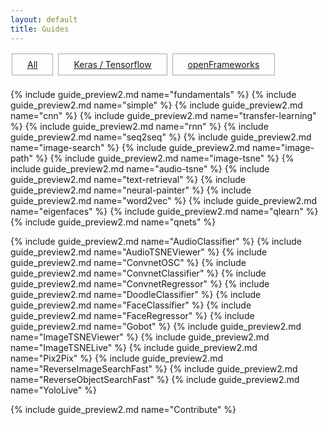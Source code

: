 ```yaml
---
layout: default
title: Guides
---
```


<style>
.project {
    width:280px;
    height:200px;
    margin:10px;
    padding:0px;
    position:relative;
    display:inline-block;
    text-align:left;
}

.overlay {
	width:100%;
    height:100%;
    position:absolute;
    top:0;
    left:0;
    display:inline-block;
    -webkit-box-sizing:border-box;
    -moz-box-sizing:border-box;
    box-sizing:border-box;
    color:white;
}

.overlay_title {
    font-size:1.25em;
    background:rgba(0,0,0,0.7);
    padding:7px;
}
/*
.overlay_description {
    font-size:1.1em;
    background:rgba(0,0,0,0.7);
    margin-top:0px;
    padding:4px;
    width: 100%;
    border-top: 1px solid rgba(255,255,255,0.45);
}*/
.overlay_summary {
    font-size:0.95em;
    background:rgba(0,0,0,0.7);
    display: none;
    margin-top:8px;
    /*padding:10px;*/
    width: 100%;
}
.project a:hover .overlay_summary {
    display:inline-block;
}
.overlay .overlay_summary li {
    padding:2px;
}



#platforms {
	margin-top:10px;
	margin-bottom:20px;
}
.platform {
	border: 1px solid #aaa;
	padding-bottom: 8px;
	padding-top: 8px;
	padding-left: 24px;
	padding-right: 24px;
	margin: 2px;
	display:inline-block;
}

</style>



<div id="platforms">
	<div id="platform_all" class="platform"><a href="javascript:displayAll();">All</a></div>
	<div id="platform_python" class="platform"><a href="javascript:displayByKey('python');">Keras / Tensorflow</a></div>
	<div id="platform_openframeworks" class="platform"><a href="javascript:displayByKey('openframeworks');">openFrameworks</a></div>
</div>


{% include guide_preview2.md name="fundamentals" %}
{% include guide_preview2.md name="simple" %}
{% include guide_preview2.md name="cnn" %}
{% include guide_preview2.md name="transfer-learning" %}
{% include guide_preview2.md name="rnn" %}
{% include guide_preview2.md name="seq2seq" %}
{% include guide_preview2.md name="image-search" %}
{% include guide_preview2.md name="image-path" %}
{% include guide_preview2.md name="image-tsne" %}
{% include guide_preview2.md name="audio-tsne" %}
{% include guide_preview2.md name="text-retrieval" %}
{% include guide_preview2.md name="neural-painter" %}
{% include guide_preview2.md name="word2vec" %}
{% include guide_preview2.md name="eigenfaces" %}
{% include guide_preview2.md name="qlearn" %}
{% include guide_preview2.md name="qnets" %}


{% include guide_preview2.md name="AudioClassifier" %}
{% include guide_preview2.md name="AudioTSNEViewer" %}
{% include guide_preview2.md name="ConvnetOSC" %}
{% include guide_preview2.md name="ConvnetClassifier" %}
{% include guide_preview2.md name="ConvnetRegressor" %}
{% include guide_preview2.md name="DoodleClassifier" %}
{% include guide_preview2.md name="FaceClassifier" %}
{% include guide_preview2.md name="FaceRegressor" %}
{% include guide_preview2.md name="Gobot" %}
{% include guide_preview2.md name="ImageTSNEViewer" %}
{% include guide_preview2.md name="ImageTSNELive" %}
{% include guide_preview2.md name="Pix2Pix" %}
{% include guide_preview2.md name="ReverseImageSearchFast" %}
{% include guide_preview2.md name="ReverseObjectSearchFast" %}
{% include guide_preview2.md name="YoloLive" %}


{% include guide_preview2.md name="Contribute" %}






<script>
function highlightButton(keyword){
	document.getElementById("platform_python").style.border = "none";
	document.getElementById("platform_openframeworks").style.border = "none";
	document.getElementById("platform_all").style.border = "none";
	document.getElementById("platform_"+keyword).style.border = "1px solid #1abc9c";
}
function displayAll() {
	var d = document.getElementsByClassName("project");
	for(var i = 0; i < d.length; i++){ d[i].style.display = "inline-block"; }
	highlightButton('all');
};
function hideAll() {
	var d = document.getElementsByClassName("project");
	for(var i = 0; i < d.length; i++){ d[i].style.display = "none"; }	
};
function displayByKey(keyword) {
	hideAll();
	d = document.getElementsByClassName("project "+keyword);
	for(var i = 0; i < d.length; i++){ d[i].style.display = "inline-block"; }
	highlightButton(keyword);
};
displayAll();

</script>